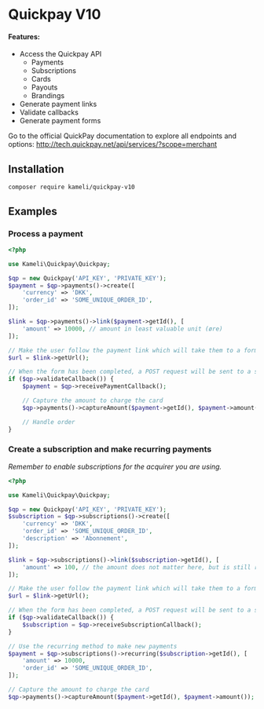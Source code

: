 # Quickpay V10

#### Features:
* Access the Quickpay API
	- Payments
	- Subscriptions
	- Cards
	- Payouts
	- Brandings
* Generate payment links
* Validate callbacks
* Generate payment forms

Go to the official QuickPay documentation to explore all endpoints and options: http://tech.quickpay.net/api/services/?scope=merchant

## Installation
`composer require kameli/quickpay-v10`

## Examples

### Process a payment

````php
<?php

use Kameli\Quickpay\Quickpay;

$qp = new Quickpay('API_KEY', 'PRIVATE_KEY');
$payment = $qp->payments()->create([
    'currency' => 'DKK',
    'order_id' => 'SOME_UNIQUE_ORDER_ID',
]);

$link = $qp->payments()->link($payment->getId(), [
    'amount' => 10000, // amount in least valuable unit (øre)
]);

// Make the user follow the payment link which will take them to a form where they put in their card details
$url = $link->getUrl();

// When the form has been completed, a POST request will be sent to a specified url where you can validate it
if ($qp->validateCallback()) {
    $payment = $qp->receivePaymentCallback();

    // Capture the amount to charge the card
    $qp->payments()->captureAmount($payment->getId(), $payment->amount());

    // Handle order
}
````

### Create a subscription and make recurring payments

*Remember to enable subscriptions for the acquirer you are using.*

````php
<?php

use Kameli\Quickpay\Quickpay;

$qp = new Quickpay('API_KEY', 'PRIVATE_KEY');
$subscription = $qp->subscriptions()->create([
    'currency' => 'DKK',
    'order_id' => 'SOME_UNIQUE_ORDER_ID',
    'description' => 'Abonnement',
]);

$link = $qp->subscriptions()->link($subscription->getId(), [
    'amount' => 100, // the amount does not matter here, but is still required for some reason
]);

// Make the user follow the payment link which will take them to a form where they put in their card details
$url = $link->getUrl();

// When the form has been completed, a POST request will be sent to a specified url where you can validate it
if ($qp->validateCallback()) {
    $subscription = $qp->receiveSubscriptionCallback();
}

// Use the recurring method to make new payments
$payment = $qp->subscriptions()->recurring($subscription->getId(), [
    'amount' => 10000,
    'order_id' => 'SOME_UNIQUE_ORDER_ID',
]);

// Capture the amount to charge the card
$qp->payments()->captureAmount($payment->getId(), $payment->amount());
````
